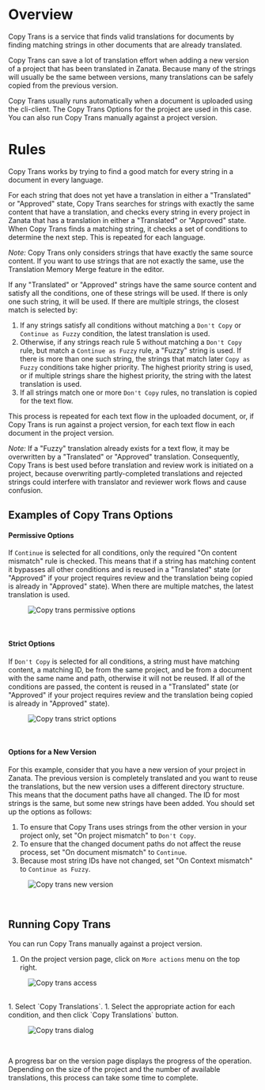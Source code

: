 # Overview

Copy Trans is a service that finds valid translations for documents by finding matching strings in other documents that are already translated.

Copy Trans can save a lot of translation effort when adding a new version of a project that has been translated in Zanata. Because many of the strings will usually be the same between versions, many translations can be safely copied from the previous version.

Copy Trans usually runs automatically when a document is uploaded using the cli-client. The Copy Trans Options for the project are used in this case. You can also run Copy Trans manually against a project version.

# Rules

Copy Trans works by trying to find a good match for every string in a document in every language.

For each string that does not yet have a translation in either a "Translated" or "Approved" state, Copy Trans searches for strings with exactly the same content that have a translation, and checks every string in every project in Zanata that has a translation in either a "Translated" or "Approved" state. When Copy Trans finds a matching string, it checks a set of conditions to determine the next step. This is repeated for each language.

*Note:* Copy Trans only considers strings that have exactly the same source content. If you want to use strings that are not exactly the same, use the Translation Memory Merge feature in the editor.

If any "Translated" or "Approved" strings have the same source content and satisfy all the conditions, one of these strings will be used. If there is only one such string, it will be used. If there are multiple strings, the closest match is selected by:

 1. If any strings satisfy all conditions without matching a `Don't Copy` or `Continue as Fuzzy` condition, the latest translation is used.
 1. Otherwise, if any strings reach rule 5 without matching a `Don't Copy` rule, but match a `Continue as Fuzzy` rule, a "Fuzzy" string is used. If there is more than one such string, the strings that match later `Copy as Fuzzy` conditions take higher priority. The highest priority string is used, or if multiple strings share the highest priority, the string with the latest translation is used.
 1. If all strings match one or more `Don't Copy` rules, no translation is copied for the text flow.

This process is repeated for each text flow in the uploaded document, or, if Copy Trans is run against a project version, for each text flow in each document in the project version.

*Note:* If a "Fuzzy" translation already exists for a text flow, it may be overwritten by a "Translated" or "Approved" translation. Consequently, Copy Trans is best used before translation and review work is initiated on a project, because overwriting partly-completed translations and rejected strings could interfere with translator and reviewer work flows and cause confusion.

## Examples of Copy Trans Options

#### Permissive Options

If `Continue` is selected for all conditions, only the required "On content mismatch" rule is checked. This means that if a string has matching content it bypasses all other conditions and is reused in a "Translated" state (or "Approved" if your project requires review and the translation being copied is already in "Approved" state). When there are multiple matches, the latest translation is used.

<figure>
<img alt="Copy trans permissive options" src="images/copy-trans-permissive.gif" />
</figure>
<br/>

#### Strict Options

If `Don't Copy` is selected for all conditions, a string must have matching content, a matching ID, be from the same project, and be from a document with the same name and path, otherwise it will not be reused. If all of the conditions are passed, the content is reused in a "Translated" state (or "Approved" if your project requires review and the translation being copied is already in "Approved" state).

<figure>
<img alt="Copy trans strict options" src="images/copy-trans-strict.gif" />
</figure>
<br/>

#### Options for a New Version

For this example, consider that you have a new version of your project in Zanata. The previous version is completely translated and you want to reuse the translations, but the new version uses a different directory structure. This means that the document paths have all changed. The ID for most strings is the same, but some new strings have been added. You should set up the options as follows:

1. To ensure that Copy Trans uses strings from the other version in your project only, set "On project mismatch" to `Don't Copy`.
1. To ensure that the changed document paths do not affect the reuse process, set "On document mismatch" to `Continue`.
1. Because most string IDs have not changed, set "On Context mismatch" to `Continue as Fuzzy`.

<figure>
<img alt="Copy trans new version" src="images/copy-trans-newversion.gif" />
</figure>
<br/>


## Running Copy Trans

You can run Copy Trans manually against a project version.

1. On the project version page, click on `More actions` menu on the top right.
<figure>
<img alt="Copy trans access" src="images/copy-trans-access.gif" />
</figure>
<br/>
1. Select `Copy Translations`.
1. Select the appropriate action for each condition, and then click `Copy Translations` button.

<figure>
<img alt="Copy trans dialog" src="images/copy-trans-dialog.gif" />
</figure>
<br/>

A progress bar on the version page displays the progress of the operation. Depending on the size of the project and the number of available translations, this process can take some time to complete.
